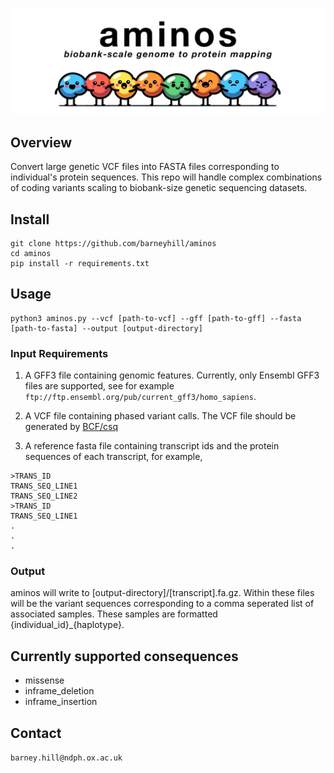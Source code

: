 <p align="center">
  <img src="aminos.png" alt="aminos.png"/>
</p>

## Overview

Convert large genetic VCF files into FASTA files corresponding to individual's protein sequences. This repo will handle complex combinations of coding variants scaling to biobank-size genetic sequencing datasets.

## Install

```
git clone https://github.com/barneyhill/aminos
cd aminos
pip install -r requirements.txt
```

## Usage
```
python3 aminos.py --vcf [path-to-vcf] --gff [path-to-gff] --fasta [path-to-fasta] --output [output-directory]
```

### Input Requirements

1. A GFF3 file containing genomic features. Currently, only Ensembl GFF3 files are supported, see for example `ftp://ftp.ensembl.org/pub/current_gff3/homo_sapiens`.

2. A VCF file containing phased variant calls. The VCF file should be generated by  <a href= "https://academic.oup.com/bioinformatics/article/33/13/2037/3000373"> BCF/csq </a>

3. A reference fasta file containing transcript ids and the protein sequences of each transcript, for example,

```FASTA
>TRANS_ID
TRANS_SEQ_LINE1
TRANS_SEQ_LINE2 
>TRANS_ID
TRANS_SEQ_LINE1
.
.
.
```

### Output

aminos will write to [output-directory]/[transcript].fa.gz. Within these files will be the variant sequences corresponding to a comma seperated list of associated samples. These samples are formatted {individual_id}_{haplotype}.

## Currently supported consequences

- missense
- inframe_deletion
- inframe_insertion

## Contact

`barney.hill@ndph.ox.ac.uk`
